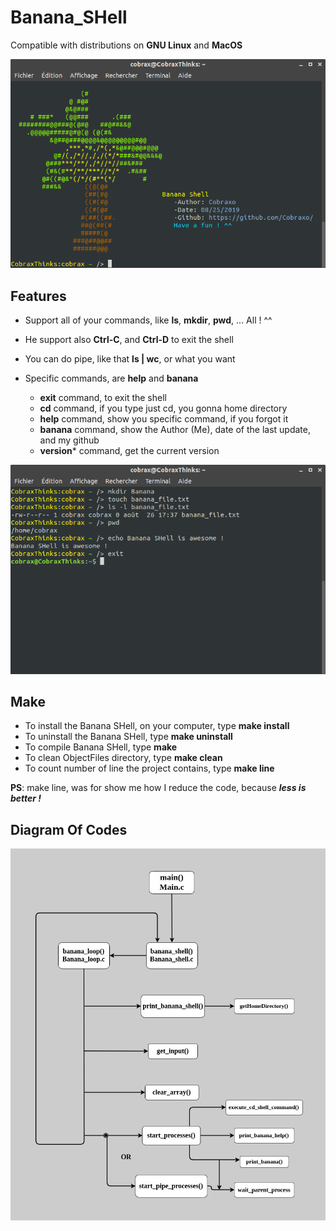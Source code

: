 # Banana_SHell
  
  Compatible with distributions on **GNU Linux** and **MacOS**

  ![images/Banana_SHell_view_banana_command](/Images/Banana_SHell_view_banana_command.png)

## Features
  
  * Support all of your commands, like **ls**, **mkdir**, **pwd**, ... All ! ^^
  
  * He support also **Ctrl-C**, and **Ctrl-D** to exit the shell
  
  * You can do pipe, like that **ls | wc**, or what you want
  
  * Specific commands, are **help** and **banana**
    * **exit** command, to exit the shell
    * **cd** command, if you type just cd, you gonna home directory
    * **help** command, show you specific command, if you forgot it
    * **banana** command, show the Author (Me), date of the last update, and my github
    * **version*** command, get the current version
    
   ![images/Banana_SHell_view_famous_command](/Images/Banana_SHell_view_famous_command.png)
    
## Make
  
  * To install the Banana SHell, on your computer, type **make install**
  * To uninstall the Banana SHell, type **make uninstall**
  * To compile Banana SHell, type **make**
  * To clean ObjectFiles directory, type **make clean**
  * To count number of line the project contains, type **make line**
  
  **PS**: make line, was for show me how I reduce the code, because ***less is better !***
  
## Diagram Of Codes
  
  ![images/Banana_SHell_Diagram](/Diagram/Banana_SHell_Diagram.jpg)
